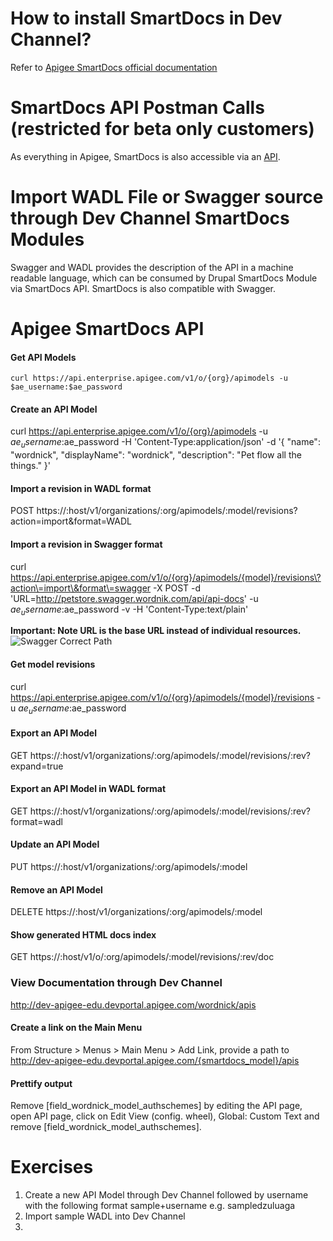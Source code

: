 How to install SmartDocs in Dev Channel?
========
Refer to [Apigee SmartDocs official documentation](http://apigee.com/docs/developer-services/content/using-smartdocs-document-apis)

SmartDocs API Postman Calls (restricted for beta only customers)
====
As everything in Apigee, SmartDocs is also accessible via an [API](https://drive.google.com/a/apigee.com/file/d/0BzkNUW3VtjuSa2d3b0hjMUcxUlk/edit?usp=sharing).

Import WADL File or Swagger source through Dev Channel SmartDocs Modules
============
Swagger and WADL provides the description of the API in a machine readable language, which can be consumed by Drupal SmartDocs Module via SmartDocs API. SmartDocs is also compatible with Swagger.

Apigee SmartDocs API
==========

#### Get API Models
```curl https://api.enterprise.apigee.com/v1/o/{org}/apimodels -u $ae_username:$ae_password```

#### Create an API Model
curl https://api.enterprise.apigee.com/v1/o/{org}/apimodels -u $ae_username:$ae_password -H 'Content-Type:application/json' -d '{
    "name": "wordnick",
    "displayName": "wordnick",
    "description": "Pet flow all the things."
}'

#### Import a revision in WADL format
POST https://:host/v1/organizations/:org/apimodels/:model/revisions?action=import&format=WADL

#### Import a revision in Swagger format
curl https://api.enterprise.apigee.com/v1/o/{org}/apimodels/{model}/revisions\?action\=import\&format\=swagger -X POST -d 'URL=http://petstore.swagger.wordnik.com/api/api-docs' -u $ae_username:$ae_password -v -H 'Content-Type:text/plain'

**Important: Note URL is the base URL instead of individual resources.**
![Swagger Correct Path](https://www.dropbox.com/s/n1sg8d7omz3c6bz/Swagger_Correct_URL.png?dl=1)

#### Get model revisions
curl https://api.enterprise.apigee.com/v1/o/{org}/apimodels/{model}/revisions -u $ae_username:$ae_password

#### Export an API Model
GET https://:host/v1/organizations/:org/apimodels/:model/revisions/:rev?expand=true

#### Export an API Model in WADL format
GET https://:host/v1/organizations/:org/apimodels/:model/revisions/:rev?format=wadl

#### Update an API Model
PUT https://:host/v1/organizations/:org/apimodels/:model

#### Remove an API Model
DELETE https://:host/v1/organizations/:org/apimodels/:model

#### Show generated HTML docs index
GET https://:host/v1/o/:org/apimodels/:model/revisions/:rev/doc

### View Documentation through Dev Channel
http://dev-apigee-edu.devportal.apigee.com/wordnick/apis

#### Create a link on the Main Menu
From Structure > Menus > Main Menu > Add Link, provide a path to http://dev-apigee-edu.devportal.apigee.com/{smartdocs_model}/apis

#### Prettify output
Remove [field_wordnick_model_authschemes] by editing the API page, open API page, click on Edit View (config. wheel), Global: Custom Text and remove [field_wordnick_model_authschemes].

Exercises
=====
1. Create a new API Model through Dev Channel followed by username with the following format sample+username e.g. sampledzuluaga
2. Import sample WADL into Dev Channel
3. 
